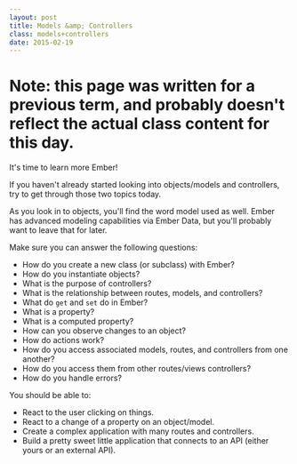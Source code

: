 ```yaml
---
layout: post
title: Models &amp; Controllers
class: models+controllers
date: 2015-02-19
---
```


# Note: this page was written for a previous term, and probably doesn't reflect the actual class content for this day.

It's time to learn more Ember!

If you haven't already started looking into objects/models and controllers,
try to get through those two topics today.

As you look in to objects, you'll find the word model used as well. Ember has
advanced modeling capabilities via Ember Data, but you'll probably want to
leave that for later.

Make sure you can answer the following questions:

- How do you create a new class (or subclass) with Ember?
- How do you instantiate objects?
- What is the purpose of controllers?
- What is the relationship between routes, models, and controllers?
- What do `get` and `set` do in Ember?
- What is a property?
- What is a computed property?
- How can you observe changes to an object?
- How do actions work?
- How do you access associated models, routes, and controllers from one
  another?
- How do you access them from other routes/views controllers?
- How do you handle errors?

You should be able to:

- React to the user clicking on things.
- React to a change of a property on an object/model.
- Create a complex application with many routes and controllers.
- Build a pretty sweet little application that connects to an API (either yours
  or an external API).
